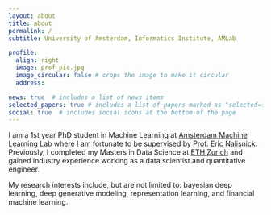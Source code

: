 ```yaml
---
layout: about
title: about
permalink: /
subtitle: University of Amsterdam, Informatics Institute, AMLab

profile:
  align: right
  image: prof_pic.jpg
  image_circular: false # crops the image to make it circular
  address: 

news: true  # includes a list of news items
selected_papers: true # includes a list of papers marked as "selected={true}"
social: true  # includes social icons at the bottom of the page
---
```


I am a 1st year PhD student in Machine Learning at [Amsterdam Machine Learning Lab](http://amlab.science.uva.nl/) where I am fortunate to be supervised by [Prof. Eric Nalisnick](https://enalisnick.github.io/). Previously, I completed my Masters in Data Science at [ETH Zurich](https://ethz.ch/en.html) and gained industry experience working as a data scientist and quantitative engineer.

My research interests include, but are not limited to: bayesian deep learning, deep generative modeling, representation learning, and financial machine learning.